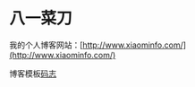 # 八一菜刀

我的个人博客网站：[http://www.xiaominfo.com/](http://www.xiaominfo.com/)


博客模板[码志](https://github.com/mzlogin/mzlogin.github.io/blob/master/README.md)

